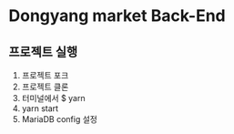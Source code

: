 # Dongyang market Back-End

## 프로젝트 실행

1.  프로젝트 포크
2.  프로젝트 클론
3.  터미널에서 \$ yarn
4.  yarn start
5.  MariaDB config 설정
